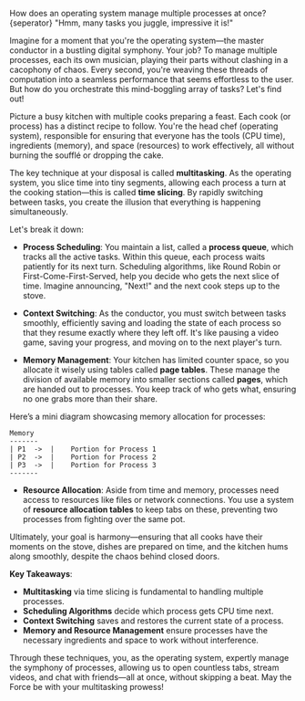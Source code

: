 How does an operating system manage multiple processes at once?
{seperator}
"Hmm, many tasks you juggle, impressive it is!"

Imagine for a moment that you're the operating system—the master conductor in a bustling digital symphony. Your job? To manage multiple processes, each its own musician, playing their parts without clashing in a cacophony of chaos. Every second, you're weaving these threads of computation into a seamless performance that seems effortless to the user. But how do you orchestrate this mind-boggling array of tasks? Let's find out!

Picture a busy kitchen with multiple cooks preparing a feast. Each cook (or process) has a distinct recipe to follow. You're the head chef (operating system), responsible for ensuring that everyone has the tools (CPU time), ingredients (memory), and space (resources) to work effectively, all without burning the soufflé or dropping the cake.

The key technique at your disposal is called **multitasking**. As the operating system, you slice time into tiny segments, allowing each process a turn at the cooking station—this is called **time slicing**. By rapidly switching between tasks, you create the illusion that everything is happening simultaneously.

Let's break it down:

- **Process Scheduling**: You maintain a list, called a **process queue**, which tracks all the active tasks. Within this queue, each process waits patiently for its next turn. Scheduling algorithms, like Round Robin or First-Come-First-Served, help you decide who gets the next slice of time. Imagine announcing, "Next!" and the next cook steps up to the stove.

- **Context Switching**: As the conductor, you must switch between tasks smoothly, efficiently saving and loading the state of each process so that they resume exactly where they left off. It's like pausing a video game, saving your progress, and moving on to the next player's turn.

- **Memory Management**: Your kitchen has limited counter space, so you allocate it wisely using tables called **page tables**. These manage the division of available memory into smaller sections called **pages**, which are handed out to processes. You keep track of who gets what, ensuring no one grabs more than their share.

Here’s a mini diagram showcasing memory allocation for processes:
```
Memory
-------
| P1  ->  |    Portion for Process 1
| P2  ->  |    Portion for Process 2
| P3  ->  |    Portion for Process 3
-------
```

- **Resource Allocation**: Aside from time and memory, processes need access to resources like files or network connections. You use a system of **resource allocation tables** to keep tabs on these, preventing two processes from fighting over the same pot.

Ultimately, your goal is harmony—ensuring that all cooks have their moments on the stove, dishes are prepared on time, and the kitchen hums along smoothly, despite the chaos behind closed doors.

**Key Takeaways**:
- **Multitasking** via time slicing is fundamental to handling multiple processes.
- **Scheduling Algorithms** decide which process gets CPU time next.
- **Context Switching** saves and restores the current state of a process.
- **Memory and Resource Management** ensure processes have the necessary ingredients and space to work without interference.

Through these techniques, you, as the operating system, expertly manage the symphony of processes, allowing us to open countless tabs, stream videos, and chat with friends—all at once, without skipping a beat. May the Force be with your multitasking prowess!